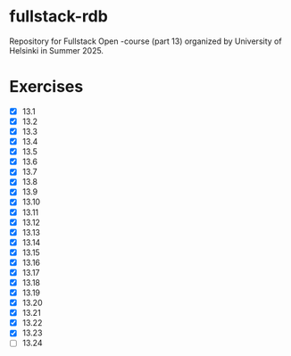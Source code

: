 # fullstack-rdb

Repository for Fullstack Open -course (part 13) organized by University of Helsinki in Summer 2025.

# Exercises

- [x] 13.1
- [x] 13.2
- [x] 13.3
- [x] 13.4
- [x] 13.5
- [x] 13.6
- [x] 13.7
- [x] 13.8
- [x] 13.9
- [x] 13.10
- [x] 13.11
- [x] 13.12
- [x] 13.13
- [x] 13.14
- [x] 13.15
- [x] 13.16
- [x] 13.17
- [x] 13.18
- [x] 13.19
- [x] 13.20
- [x] 13.21
- [x] 13.22
- [x] 13.23
- [ ] 13.24
